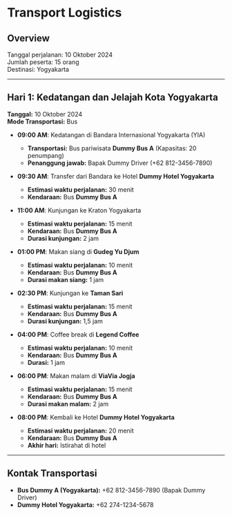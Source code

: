 # Transport Logistics

## Overview
Tanggal perjalanan: 10 Oktober 2024  
Jumlah peserta: 15 orang  
Destinasi: Yogyakarta

---

## Hari 1: Kedatangan dan Jelajah Kota Yogyakarta
**Tanggal:** 10 Oktober 2024  
**Mode Transportasi:** Bus

- **09:00 AM**: Kedatangan di Bandara Internasional Yogyakarta (YIA)  
  - **Transportasi:** Bus pariwisata **Dummy Bus A** (Kapasitas: 20 penumpang)
  - **Penanggung jawab:** Bapak Dummy Driver (+62 812-3456-7890)
  
- **09:30 AM**: Transfer dari Bandara ke Hotel **Dummy Hotel Yogyakarta**  
  - **Estimasi waktu perjalanan:** 30 menit
  - **Kendaraan:** Bus **Dummy Bus A**
  
- **11:00 AM**: Kunjungan ke Kraton Yogyakarta  
  - **Estimasi waktu perjalanan:** 15 menit
  - **Kendaraan:** Bus **Dummy Bus A**
  - **Durasi kunjungan:** 2 jam

- **01:00 PM**: Makan siang di **Gudeg Yu Djum**  
  - **Estimasi waktu perjalanan:** 10 menit
  - **Kendaraan:** Bus **Dummy Bus A**
  - **Durasi makan siang:** 1 jam

- **02:30 PM**: Kunjungan ke **Taman Sari**  
  - **Estimasi waktu perjalanan:** 15 menit
  - **Kendaraan:** Bus **Dummy Bus A**
  - **Durasi kunjungan:** 1,5 jam

- **04:00 PM**: Coffee break di **Legend Coffee**  
  - **Estimasi waktu perjalanan:** 10 menit
  - **Kendaraan:** Bus **Dummy Bus A**
  - **Durasi:** 1 jam

- **06:00 PM**: Makan malam di **ViaVia Jogja**  
  - **Estimasi waktu perjalanan:** 15 menit
  - **Kendaraan:** Bus **Dummy Bus A**
  - **Durasi makan malam:** 2 jam

- **08:00 PM**: Kembali ke Hotel **Dummy Hotel Yogyakarta**  
  - **Estimasi waktu perjalanan:** 20 menit
  - **Kendaraan:** Bus **Dummy Bus A**
  - **Akhir hari:** Istirahat di hotel

---

## Kontak Transportasi
- **Bus Dummy A (Yogyakarta):** +62 812-3456-7890 (Bapak Dummy Driver)
- **Dummy Hotel Yogyakarta:** +62 274-1234-5678
